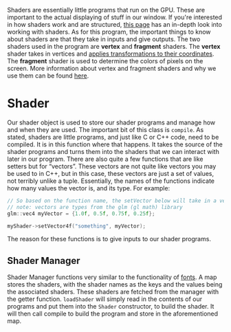 Shaders are essentially little programs that run on the GPU. These are important to the actual displaying of stuff in our window. If you're interested in how shaders work and are structured, [this page](https://learnopengl.com/Getting-started/Shaders) has an in-depth look into working with shaders. As for this program, the important things to know about shaders are that they take in inputs and give outputs. The two shaders used in the program are **vertex** and **fragment** shaders. The **vertex** shader takes in vertices and [applies transformations to their coordinates](FAQ.md#why-do-i-need-a-vertex-shader-why-would-i-want-to-make-transformations-if-im-just-working-in-2d). The **fragment** shader is used to determine the colors of pixels on the screen. More information about vertex and fragment shaders and why we use them can be found [here](https://learnopengl.com/Getting-started/Hello-Triangle).

# Shader
Our shader object is used to store our shader programs and manage how and when they are used. The important bit of this class is `compile`. As stated, shaders are little programs, and just like C or C++ code, need to be compiled. It is in this function where that happens. It takes the source of the shader programs and turns them into the shaders that we can interact with later in our program. There are also quite a few functions that are like setters but for “vectors”. These vectors are not quite like vectors you may be used to in C++, but in this case, these vectors are just a set of values, not terribly unlike a tuple. Essentially, the names of the functions indicate how many values the vector is, and its type. For example:
```c++
// So based on the function name, the setVector below will take in a vector that has 4 floats
// note: vectors are types from the glm (gl math) library
glm::vec4 myVector = {1.0f, 0.5f, 0.75f, 0.25f};

myShader->setVector4f("something", myVector);
```
The reason for these functions is to give inputs to our shader programs.

## Shader Manager
Shader Manager functions very similar to the functionality of [fonts](Font). A map stores the shaders, with the shader names as the keys and the values being the associated shaders. These shaders are fetched from the manager with the getter function. `loadShader` will simply read in the contents of our programs and put them into the `Shader` constructor, to build the shader. It will then call compile to build the program and store in the aforementioned map.
